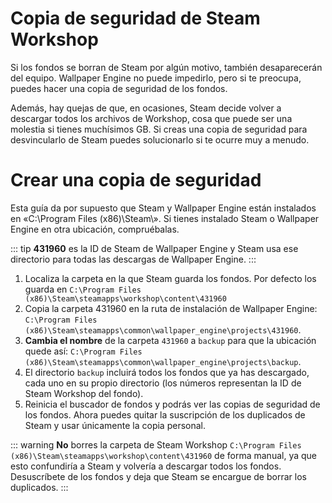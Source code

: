 # Copia de seguridad de Steam Workshop

Si los fondos se borran de Steam por algún motivo, también desaparecerán del equipo. Wallpaper Engine no puede impedirlo, pero si te preocupa, puedes hacer una copia de seguridad de los fondos.

Además, hay quejas de que, en ocasiones, Steam decide volver a descargar todos los archivos de Workshop, cosa que puede ser una molestia si tienes muchísimos GB. Si creas una copia de seguridad para desvincularlo de Steam puedes solucionarlo si te ocurre muy a menudo.

# Crear una copia de seguridad

Esta guía da por supuesto que Steam y Wallpaper Engine están instalados en «C:\Program Files (x86)\Steam\». Si tienes instalado Steam o Wallpaper Engine en otra ubicación, compruébalas.

::: tip
**431960** es la ID de Steam de Wallpaper Engine y Steam usa ese directorio para todas las descargas de Wallpaper Engine.
:::

1. Localiza la carpeta en la que Steam guarda los fondos. Por defecto los guarda en `C:\Program Files (x86)\Steam\steamapps\workshop\content\431960`
2. Copia la carpeta 431960 en la ruta de instalación de Wallpaper Engine: `C:\Program Files (x86)\Steam\steamapps\common\wallpaper_engine\projects\431960`.
3. **Cambia el nombre** de la carpeta `431960` a `backup` para que la ubicación quede así: `C:\Program Files (x86)\Steam\steamapps\common\wallpaper_engine\projects\backup`.
4. El directorio `backup` incluirá todos los fondos que ya has descargado, cada uno en su propio directorio (los números representan la ID de Steam Workshop del fondo).
5. Reinicia el buscador de fondos y podrás ver las copias de seguridad de los fondos. Ahora puedes quitar la suscripción de los duplicados de Steam y usar únicamente la copia personal.

::: warning
**No** borres la carpeta de Steam Workshop `C:\Program Files (x86)\Steam\steamapps\workshop\content\431960` de forma manual, ya que esto confundiría a Steam y volvería a descargar todos los fondos. Desuscríbete de los fondos y deja que Steam se encargue de borrar los duplicados.
:::